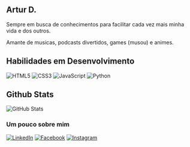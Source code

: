 ## Artur D.
Sempre em busca de conhecimentos para facilitar cada vez mais minha vida e dos outros.

Amante de musicas, podcasts divertidos, games (musou) e animes.

## Habilidades em Desenvolvimento 
![HTML5](https://img.shields.io/badge/HTML5-000?style=for-the-badge&logo=html5)
![CSS3](https://img.shields.io/badge/CSS3-000?style=for-the-badge&logo=css3&logoColor=264CE4)
![JavaScript](https://img.shields.io/badge/JavaScript-000?style=for-the-badge&logo=javascript)
![Python](https://img.shields.io/badge/Python-000?style=for-the-badge&logo=python)

## Github Stats
![GitHub Stats](https://github-readme-stats.vercel.app/api?username=thearturd&theme=transparent&bg_color=000&border_color=30A3DC&show_icons=true&icon_color=30A3DC&hide_title=true&text_color=FFF)

### Um pouco sobre mim

[![LinkedIn](https://img.shields.io/badge/LinkedIn-000?style=for-the-badge&logo=linkedin&logoColor=0E76A8)](https://www.linkedin.com/in/thearturd/)
[![Facebook](https://img.shields.io/badge/Facebook-000?style=for-the-badge&logo=facebook)](https://www.facebook.com/thearturd/)
[![Instagram](https://img.shields.io/badge/Instagram-000?style=for-the-badge&logo=instagram)](https://www.instagram.com/thearturd/)